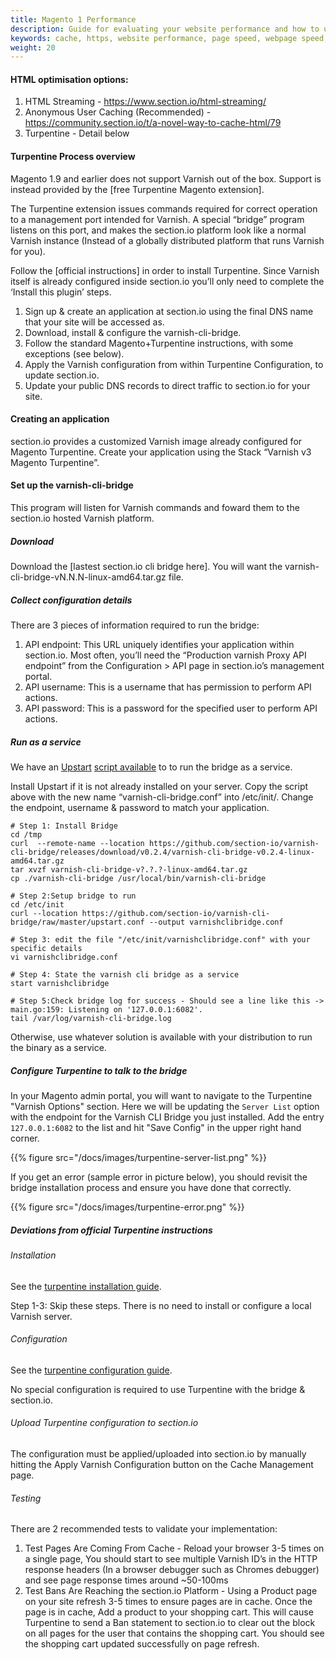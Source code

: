 ```yaml
---
title: Magento 1 Performance
description: Guide for evaluating your website performance and how to use section.io to make improvements.
keywords: cache, https, website performance, page speed, webpage speed, website security, content delivery network, CDN
weight: 20
---
```

#### HTML optimisation options:
1.  HTML Streaming - https://www.section.io/html-streaming/
2.  Anonymous User Caching (Recommended) - https://community.section.io/t/a-novel-way-to-cache-html/79
3.  Turpentine - Detail below

#### Turpentine Process overview

Magento 1.9 and earlier does not support Varnish out of the box. Support is instead provided by the [free Turpentine Magento extension].

The Turpentine extension issues commands required for correct operation to a management port intended for Varnish. A special “bridge” program listens on this port, and makes the section.io platform look like a normal Varnish instance (Instead of a globally distributed platform that runs Varnish for you).

Follow the [official instructions] in order to install Turpentine. Since Varnish itself is already configured inside section.io you’ll only need to complete the ‘Install this plugin’ steps.

1.  Sign up & create an application at section.io using the final DNS name that your site will be accessed as.
2.  Download, install & configure the varnish-cli-bridge.
3.  Follow the standard Magento+Turpentine instructions, with some exceptions (see below).
4.  Apply the Varnish configuration from within Turpentine Configuration, to update section.io.
5.  Update your public DNS records to direct traffic to section.io for your site.

#### Creating an application

section.io provides a customized Varnish image already configured for Magento Turpentine. Create your application using the Stack “Varnish v3 Magento Turpentine”.

#### Set up the varnish-cli-bridge

This program will listen for Varnish commands and foward them to the section.io hosted Varnish platform.

##### Download

Download the [lastest section.io cli bridge here]. You will want the varnish-cli-bridge-vN.N.N-linux-amd64.tar.gz file.

##### Collect configuration details

There are 3 pieces of information required to run the bridge:

1.  API endpoint: This URL uniquely identifies your application within section.io. Most often, you’ll need the “Production varnish Proxy API endpoint” from the Configuration &gt; API page in section.io’s management portal.
2.  API username: This is a username that has permission to perform API actions.
1.  API password: This is a password for the specified user to perform API actions.

##### Run as a service

We have an [Upstart](http://upstart.ubuntu.com/) [script available](https://github.com/section-io/varnish-cli-bridge/blob/master/upstart.conf) to to run the bridge as a service.

Install Upstart if it is not already installed on your server. Copy the script above with the new name “varnish-cli-bridge.conf” into /etc/init/. Change the endpoint, username & password to match your application.

    # Step 1: Install Bridge
    cd /tmp
    curl  --remote-name --location https://github.com/section-io/varnish-cli-bridge/releases/download/v0.2.4/varnish-cli-bridge-v0.2.4-linux-amd64.tar.gz
    tar xvzf varnish-cli-bridge-v?.?.?-linux-amd64.tar.gz
    cp ./varnish-cli-bridge /usr/local/bin/varnish-cli-bridge

    # Step 2:Setup bridge to run
    cd /etc/init
    curl --location https://github.com/section-io/varnish-cli-bridge/raw/master/upstart.conf --output varnishclibridge.conf

    # Step 3: edit the file "/etc/init/varnishclibridge.conf" with your specific details
    vi varnishclibridge.conf

    # Step 4: State the varnish cli bridge as a service
    start varnishclibridge

    # Step 5:Check bridge log for success - Should see a line like this -> main.go:159: Listening on '127.0.0.1:6082'.
    tail /var/log/varnish-cli-bridge.log

Otherwise, use whatever solution is available with your distribution to run the binary as a service.

##### Configure Turpentine to talk to the bridge

In your Magento admin portal, you will want to navigate to the Turpentine "Varnish Options" section. Here we will be updating the `Server List` option with the endpoint for the Varnish CLI Bridge you just installed. Add the entry `127.0.0.1:6082` to the list and hit "Save Config" in the upper right hand corner.

{{% figure src="/docs/images/turpentine-server-list.png" %}}

If you get an error (sample error in picture below), you should revisit the bridge installation process and ensure you have done that correctly.

{{% figure src="/docs/images/turpentine-error.png" %}}

##### Deviations from official Turpentine instructions

###### Installation

See the [turpentine installation guide](https://github.com/nexcess/magento-turpentine/wiki/Installation).

Step 1-3: Skip these steps. There is no need to install or configure a local Varnish server.

###### Configuration

See the [turpentine configuration guide](https://github.com/nexcess/magento-turpentine/wiki/Configuration).

No special configuration is required to use Turpentine with the bridge & section.io.

###### Upload Turpentine configuration to section.io

The configuration must be applied/uploaded into section.io by manually hitting the Apply Varnish Configuration button on the Cache Management page.

###### Testing

There are 2 recommended tests to validate your implementation:

1.  Test Pages Are Coming From Cache - Reload your browser 3-5 times on a single page, You should start to see multiple Varnish ID’s in the HTTP response headers (In a browser debugger such as Chromes debugger) and see page response times around ~50-100ms
2.  Test Bans Are Reaching the section.io Platform - Using a Product page on your site refresh 3-5 times to ensure pages are in cache. Once the page is in cache, Add a product to your shopping cart. This will cause Turpentine to send a Ban statement to section.io to clear out the block on all pages for the user that contains the shopping cart. You should see the shopping cart updated successfully on page refresh.
